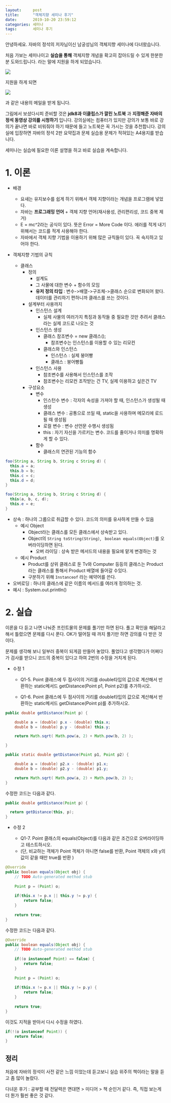 ```yaml
---
layout:     post
title:      "객체지향 세미나 후기"
date:       2019-10-20 23:59:12
categories: 세미나
tags:       세미나 후기
---
```


안녕하세요. 자바의 정석의 저자님이신 남궁성님의 객체지향 세미나에 다녀왔습니다.

처음 가보는 세미나이고 __실습을 통해__ 객체지향 개념을 확고히 잡아드릴 수 있게 한분한분 도와드립니다. 라는 말에 지원을 하게 되었습니다.




![](/img-in-posts/객체지향-세미나-후기-1.png)

지원을 하게 되면

![](/img-in-posts/객체지향-세미나-후기-2.png)

과 같은 내용의 메일을 받게 됩니다.

그림에서 보셨다시피 준비할 것은 __jdk8과 이클립스가 깔린 노트북__ 과 __지정해준 자바의 정석 동영상 강의를 시청하기__ 입니다. 강의실에는 컴퓨터가 있지만 강의가 보통 바로 강의가 끝나면 바로 비워줘야 하기 때문에 들고 노트북은 꼭 가시는 것을 추천합니다. 강의실에 입장하면 자바의 정석 2판 요약집과 문제 실습용 문제가 적혀있는 A4용지를 받습니다.

세미나는 실습에 필요한 이론 설명을 하고 바로 실습을 계속합니다.

# 1. 이론
- 배경
  - 요새는 유지보수를 쉽게 하기 위해서 객체 지향이라는 개념을 프로그램에 넣었다.
  - 자바는 __프로그래밍 언어__ + 객체 지향 언어(재사용성, 관리편리성, 코드 중복 제거)
  - E = mc^2라는 공식이 있다. 뜻은 Error = More Code 이다. 에러를 적게 내기 위해서는 코드를 적게 사용해야 한다.
  - 자바에서 객체 지향 기법을 이용하기 위해 많은 규칙들이 있다. 꼭 숙지하고 있어야 한다.

- 객체지향 기법의 규칙
  - 클래스
    - 정의
      - 설계도
      - 그 사물에 대한 변수 + 함수의 모임
      - __유저 정의 타입__ : 변수->배열->구조체->클래스 순으로 변화되어 왔다. 데이터를 관리하기 편하니까 클래스를 쓰는 것이다.
    - 설계부터 사용까지
      - 인스턴스 설계
        - 실제 사물의 여러가지 특징과 동작들 중 필요한 것만 추려서 클래스라는 실제 코드로 나오는 것
      - 인스턴스 생성
        - 클래스 참조변수 = new 클래스();
          - 참조변수는 인스턴스를 이용할 수 있는 리모컨
        - 클래스와 인스턴스
          - 인스턴스 : 실제 붕어빵
          - 클래스 : 붕어빵틀
      - 인스턴스 사용
        - 참조변수를 사용해서 인스턴스를 조작
        - 참조변수는 리모컨 조작받는 건 TV, 실제 이용하고 싶은건 TV
    - 구성요소
      - 변수
        - 인스턴수 변수 : 각자의 속성을 가져야 할 때, 인스턴스가 생성될 때 생성
        - 클래스 변수 : 공통으로 쓰일 때, static을 사용하며 메모리에 로드될 때 생성됨
        - 로컬 변수 : 변수 선언문 수행시 생성됨
        - this : 자기 자신을 가르키는 변수. 코드를 줄이거나 의미를 명확하게 할 수 있다.
      - 함수
        - 클래스의 연관된 기능의 함수

```java
foo(String a, String b, String c String d) {
  this.a = a;
  this.b = b;
  this.c = c;
  this.d = d;
}

foo(String a, String b, String c String d) {
  this(a, b, c, d);
  this.e = e;
}
```
  - 상속 : 하나의 그룹으로 취급할 수 있다. 코드의 의미를 유사하게 만들 수 있음
    - 예시 Object
      - Object라는 클래스를 모든 클래스에서 상속받고 있다.
      - Object의 `String toString(String)`, ` boolean equals(Object)`를 오버라이딩하면 된다.
        - 오버 라이딩 : 상속 받은 메서드의 내용을 필요에 맡게 변경하는 것
    - 예시 Product
      - Product를 상위 클래스로 둔 Tv와 Computer 등등의 클래스는 Product라는 클래스를 통해서 Product 배열에 들어갈 수있다.
      - 구분하기 위해 `Instanceof` 라는 예약어를 쓴다.
  - 오버로딩 : 하나의 클래스에 같은 이름의 메서드를 여러개 정의하는 것.
  - 예시 : System.out.println()

# 2. 실습

이론을 다 듣고 나면 나눠준 프린트물의 문제를 풀기만 하면 된다.
풀고 확인을 해달라고 해서 틀렸으면 문제를 다시 푼다. OK가 떨어질 때 까지 풀기만 하면 강의를 다 받은 것이다.

문제를 생각해 보니 일부러 중복이 되게끔 만들어 놓았다. 풀었다고 생각했다가 어쩌다가 검사를 받으니 코드의 중복이 있다고 하여 2번의 수정을 거치게 된다.

- 수정 1

  - Q1-5. Point 클래스에 두 점사이의 거리를 double타입의 값으로 계산해서 반환하는 static메서드 getDistance(Point p1, Point p2)를 추가하시오.

  - Q1-6. Point 클래스에 두 점사이의 거리를 double타입의 값으로 계산해서 반환하는 static메서드 getDistance(Point p)를 추가하시오.

```java
public double getDistance(Point p) {

	double a = (double) p.x - (double) this.x;
	double b = (double) p.y - (double) this.y;

	return Math.sqrt( Math.pow(a, 2) + Math.pow(b, 2) );

}

public static double getDistance(Point p1, Point p2) {

	double a = (double) p2.x - (double) p1.x;
	double b = (double) p2.y - (double) p1.y;

	return Math.sqrt( Math.pow(a, 2) + Math.pow(b, 2) );
}
```

수정한 코드는 다음과 같다.

```java
public double getDistance(Point p) {

  return getDistance(this, p);
}
```

- 수정 2

  - Q1-7. Point 클래스의 equals(Object)를 다음과 같은 조건으로 오버라이딩하고 테스트하시오.
  - (단, 비교하는 객체가 Point 객체가 아니면 false를 반환, Point 객체의 x와 y의 값이 같을 때만 true를 반환 )

```java
@Override
public boolean equals(Object obj) {
	// TODO Auto-generated method stub
	
	Point p = (Point) o;
	
	if(this.x != p.x || this.y != p.y) {
		return false;
	}
	
	return true;
}
```

수정한 코드는 다음과 같다.

```java
@Override
public boolean equals(Object obj) {
	// TODO Auto-generated method stub
	
	if((o instanceof Point) == false) {
		return false;
	}
	
	Point p = (Point) o;
	
	if(this.x != p.x || this.y != p.y) {
		return false;
	}
	
	return true;
}
```

이것도 지적을 받아서 다시 수정을 하였다.

```java
if(!(o instanceof Point)) {
	return false;
}
```

## 정리

처음에 자바의 정석이 사전 같은 느낌 이었는데 듣고보니 실습 위주의 책이라는 말을 듣고 좀 많이 놀랐다.

다녀온 후기 : 공부할 때 전달력은 면대면 > 미디어 > 책 순인거 같다. 즉, 직접 보는게 더 뭔가 훨씬 좋은 것 같다.

